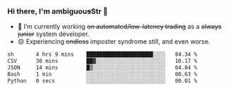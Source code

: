 ### Hi there, I'm ambiguou~~s~~Str 👋

<!--
**ambiguoustexture/ambiguoustexture** is a ✨ _special_ ✨ repository because its `README.md` (this file) appears on your GitHub profile.

Here are some ideas to get you started:
-->
- 🔭 I’m currently working ~~on automated/low-latency trading~~ as a ~~always junior~~ system developer.
- :worried: Experiencing ~~endless~~ imposter syndrome still, and even worse.

<!--START_SECTION:waka-->

```txt
sh       4 hrs 9 mins    █████████████████████░░░░   84.34 %
CSV      30 mins         ██▓░░░░░░░░░░░░░░░░░░░░░░   10.17 %
JSON     14 mins         █▒░░░░░░░░░░░░░░░░░░░░░░░   04.84 %
Bash     1 min           ░░░░░░░░░░░░░░░░░░░░░░░░░   00.63 %
Python   0 secs          ░░░░░░░░░░░░░░░░░░░░░░░░░   00.01 %
```

<!--END_SECTION:waka-->
